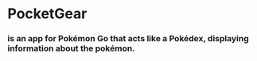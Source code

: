 # PocketGear

### is an app for Pokémon Go that acts like a Pokédex, displaying information about the pokémon.
